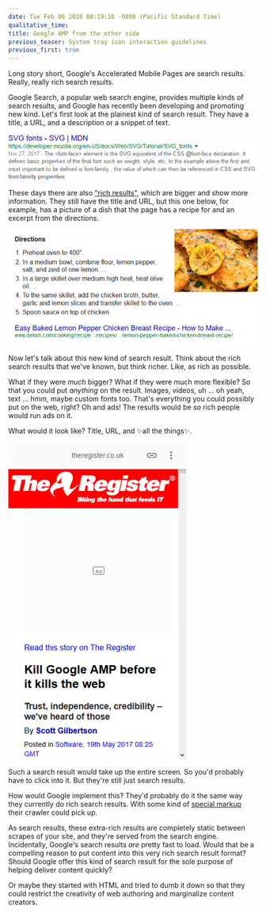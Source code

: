 ```yaml
---
date: Tue Feb 06 2018 00:19:10 -0800 (Pacific Standard Time)
qualitative_time: 
title: Google AMP from the other side
previous_teaser: System tray icon interaction guidelines
previous_first: true
---
```


Long story short, Google's Accelerated Mobile Pages are search results.
Really, really rich search results.

Google Search, a popular web search engine, provides multiple kinds of search results, and Google has recently been developing and promoting new kind.
Let's first look at the plainest kind of search result.
They have a title, a URL, and a description or a snippet of text.

![](/assets/2018/amp-result-plain.png)

These days there are also ["rich results"](https://developers.google.com/search/docs/guides/search-gallery), which are bigger and show more information.
They still have the title and URL, but this one below, for example, has a picture of a dish that the page has a recipe for and an excerpt from the directions.

![](/assets/2018/amp-result-rich.png)

Now let's talk about this new kind of search result.
Think about the rich search results that we've known, but think richer.
Like, as rich as possible.

What if they were *much* bigger?
What if they were much more flexible?
So that you could put *anything* on the result.
Images, videos, uh ... oh yeah, text ... hmm, maybe custom fonts too.
That's everything you could possibly put on the web, right?
Oh and ads!
The results would be *so* rich people would run ads on it.

What would it look like?
Title, URL, and ✨all the things✨.

![](/assets/2018/amp-amp.png)

Such a search result would take up the entire screen.
So you'd probably have to click into it.
But they're still just search results.

How would Google implement this?
They'd probably do it the same way they currently do rich search results.
With some kind of [special markup](https://www.ampproject.org/docs/reference/components) their crawler could pick up.

As search results, these extra-rich results are completely static between scrapes of your site, and they're served from the search engine.
Incidentally, Google's search results *are* pretty fast to load.
Would that be a compelling reason to put content into this very rich search result format?
Should Google offer this kind of search result for the sole purpose of helping deliver content quickly?

Or maybe they started with HTML and tried to dumb it down so that they could restrict the creativity of web authoring and marginalize content creators.
